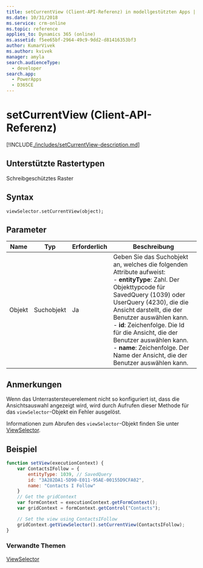```yaml
---
title: setCurrentView (Client-API-Referenz) in modellgestützten Apps | MicrosoftDocs
ms.date: 10/31/2018
ms.service: crm-online
ms.topic: reference
applies_to: Dynamics 365 (online)
ms.assetid: f5ee65bf-2964-49c9-9dd2-d81416353bf3
author: KumarVivek
ms.author: kvivek
manager: amyla
search.audienceType:
  - developer
search.app:
  - PowerApps
  - D365CE
---
```

# <a name="setcurrentview-client-api-reference"></a>setCurrentView (Client-API-Referenz)



[!INCLUDE[./includes/setCurrentView-description.md](./includes/setCurrentView-description.md)]

## <a name="grid-types-supported"></a>Unterstützte Rastertypen

Schreibgeschütztes Raster

## <a name="syntax"></a>Syntax

`viewSelector.setCurrentView(object);`

## <a name="parameter"></a>Parameter

|Name|Typ|Erforderlich|Beschreibung|
|--|--|--|--|
|Objekt|Suchobjekt|Ja|Geben Sie das Suchobjekt an, welches die folgenden Attribute aufweist:<br/>- **entityType**: Zahl. Der Objekttypcode für SavedQuery (1039) oder UserQuery (4230), die die Ansicht darstellt, die der Benutzer auswählen kann.<br/>- **id**: Zeichenfolge. Die Id für die Ansicht, die der Benutzer auswählen kann.<br/>- **name**: Zeichenfolge. Der Name der Ansicht, die der Benutzer auswählen kann.|

## <a name="remarks"></a>Anmerkungen

Wenn das Unterrastersteuerelement nicht so konfiguriert ist, dass die Ansichtsauswahl angezeigt wird, wird durch Aufrufen dieser Methode für das `viewSelector`-Objekt ein Fehler ausgelöst.

Informationen zum Abrufen des `viewSelector`-Objekt finden Sie unter [ViewSelector](../viewselector.md).

## <a name="example"></a>Beispiel

```JavaScript
function setView(executionContext) {
    var ContactsIFollow = {
        entityType: 1039, // SavedQuery
        id: "3A282DA1-5D90-E011-95AE-00155D9CFA02",
        name: "Contacts I Follow"
    }
    // Get the gridContext
    var formContext = executionContext.getFormContext();
    var gridContext = formContext.getControl("Contacts");

    // Set the view using ContactsIFollow
    gridContext.getViewSelector().setCurrentView(ContactsIFollow);
}
```

### <a name="related-topics"></a>Verwandte Themen

[ViewSelector](../viewselector.md)




